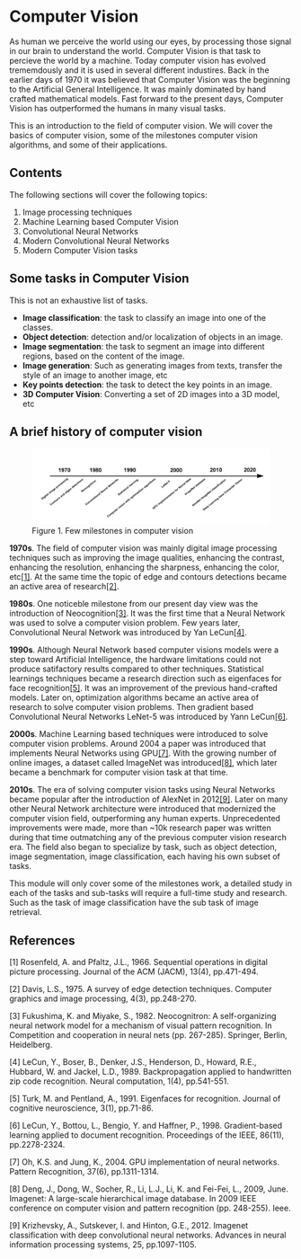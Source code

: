 # Computer Vision
As human we perceive the world using our eyes, by processing those signal in our brain to understand the world. Computer Vision is that task to percieve the world by a machine.
Today computer vision has evolved trememdously and it is used in several different industires. Back in the earlier days of 1970 it was believed that Computer Vision was the beginning to the Artificial General Intelligence. It was mainly dominated by hand crafted mathematical models. Fast forward to the present days, Computer Vision has outperformed the humans in many visual tasks. 

This is an introduction to the field of computer vision. We will cover the basics of computer vision, some of the milestones computer vision algorithms, and some of their applications.

## Contents
The following sections will cover the following topics:
1. Image processing techniques
2. Machine Learning based Computer Vision
3. Convolutional Neural Networks
4. Modern Convolutional Neural Networks
5. Modern Computer Vision tasks

## Some tasks in Computer Vision
This is not an exhaustive list of tasks.
- **Image classification**: the task to classify an image into one of the classes.
- **Object detection**: detection and/or localization of objects in an image.
- **Image segmentation**: the task to segment an image into different regions, based on the content of the image.
- **Image generation**: Such as generating images from texts, transfer the style of an image to another image, etc
- **Key points detection**: the task to detect the key points in an image.
- **3D Computer Vision**: Converting a set of 2D images into a 3D model, etc

## A brief history of computer vision
<figure>
  <img
  src=timeline_intro.jpeg
  alt="Timeline history">
  <figcaption>Figure 1. Few milestones in computer vision</figcaption>
</figure>




**1970s**. The field of computer vision was mainly digital image processing techniques such as improving the image qualities, enhancing the contrast, enhancing the resolution, enhancing the sharpness, enhancing the color, etc[[1]](#1). At the same time the topic of edge and contours detections became an active area of research[[2]](#2). 

**1980s**. One noticeble milestone from our present day view was the introduction of Neocognition[[3]](#3). It was the first time that a Neural Network was used to solve a computer vision problem. Few years later, Convolutional Neural Network was introduced by Yan LeCun[[4]](#4).

**1990s**. Although Neural Network based computer visions models were a step toward Artificial Intelligence, the hardware limitations could not produce satifactory results compared to other techniques. Statistical learnings techniques became a research direction such as eigenfaces for face recognition[[5]](#5). It was an improvement of the previous hand-crafted models. Later on, optimization algorithms became an active area of research to solve computer vision problems. Then gradient based Convolutional Neural Networks LeNet-5 was introduced by Yann LeCun[[6]](#6).

**2000s**. Machine Learning based techniques were introduced to solve computer vision problems. Around 2004 a paper was introduced that implements Neural Networks using GPU[[7]](#7). With the growing number of online images, a dataset called ImageNet was introduced[[8]](#8), which later became a benchmark for computer vision task at that time.

**2010s**. The era of solving computer vision tasks using Neural Networks became popular after the introduction of AlexNet in 2012[[9]](#9). Later on many other Neural Network architecture were introduced that modernized the computer vision field, outperforming any human experts. Unprecedented improvements were made, more than ~10k research paper was written during that time outmatching any of the previous computer vision research era. The field also began to specialize by task, such as object detection, image segmentation, image classification, each having his own subset of tasks. 


This module will only cover some of the milestones work, a detailed study in each of the tasks and sub-tasks will require a full-time study and research. Such as the task of image classification have the sub task of image retrieval. 

## References
<a id="1">[1]</a> 
Rosenfeld, A. and Pfaltz, J.L., 1966. Sequential operations in digital picture processing. Journal of the ACM (JACM), 13(4), pp.471-494.

<a id="2">[2]</a> 
Davis, L.S., 1975. A survey of edge detection techniques. Computer graphics and image processing, 4(3), pp.248-270.

<a id="3">[3]</a> 
Fukushima, K. and Miyake, S., 1982. Neocognitron: A self-organizing neural network model for a mechanism of visual pattern recognition. In Competition and cooperation in neural nets (pp. 267-285). Springer, Berlin, Heidelberg.

<a id="4">[4]</a>
LeCun, Y., Boser, B., Denker, J.S., Henderson, D., Howard, R.E., Hubbard, W. and Jackel, L.D., 1989. Backpropagation applied to handwritten zip code recognition. Neural computation, 1(4), pp.541-551.

<a id="5">[5]</a>
Turk, M. and Pentland, A., 1991. Eigenfaces for recognition. Journal of cognitive neuroscience, 3(1), pp.71-86.


<a id="6">[6]</a>
LeCun, Y., Bottou, L., Bengio, Y. and Haffner, P., 1998. Gradient-based learning applied to document recognition. Proceedings of the IEEE, 86(11), pp.2278-2324.


<a id="7">[7]</a>
Oh, K.S. and Jung, K., 2004. GPU implementation of neural networks. Pattern Recognition, 37(6), pp.1311-1314.


<a id="8">[8]</a>
Deng, J., Dong, W., Socher, R., Li, L.J., Li, K. and Fei-Fei, L., 2009, June. Imagenet: A large-scale hierarchical image database. In 2009 IEEE conference on computer vision and pattern recognition (pp. 248-255). Ieee.


<a id="9">[9]</a>
Krizhevsky, A., Sutskever, I. and Hinton, G.E., 2012. Imagenet classification with deep convolutional neural networks. Advances in neural information processing systems, 25, pp.1097-1105.